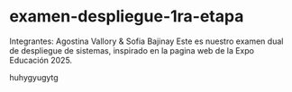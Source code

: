 # examen-despliegue-1ra-etapa
Integrantes: Agostina Vallory & Sofia Bajinay
Este es nuestro examen dual de despliegue de sistemas, inspirado en la pagina web de la Expo Educación 2025.

huhygyugytg